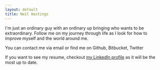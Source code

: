 ```yaml
---
layout: default
title: Neil Hastings
---
```

I'm just an ordinary guy with an ordinary up bringing who wants to be extraordinary. Follow me on my journey through life as I look for how to improve myself and the world around me.

You can contact me via email or find me on Github, Bitbucket, Twitter

If you want to see my resume, checkout <a href="http://www.linkedin.com/in/neilhastings/">my LinkedIn profile</a> as it will be the most up to date.


